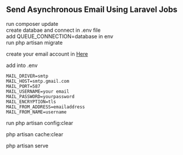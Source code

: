 <h2>Send Asynchronous Email Using Laravel Jobs</h2>
<p>
    run composer update <br>
    create databae and connect in .env file
    <br>
    add QUEUE_CONNECTION=database in env
    <br>
    run php artisan migrate
</p>
<p>  create your email account in <a href="https://support.google.com/accounts/answer/185833?hl=en">Here</a></p>
add into .env
<p>
    
    MAIL_DRIVER=smtp
    MAIL_HOST=smtp.gmail.com
    MAIL_PORT=587
    MAIL_USERNAME=your email
    MAIL_PASSWORD=yourpassword
    MAIL_ENCRYPTION=tls
    MAIL_FROM_ADDRESS=emailaddress
    MAIL_FROM_NAME=username
</p>
<p>
    run php artisan config:clear
</p>
<p>
    php artisan cache:clear
   </p>
   <p>
    php artisan serve
</p>
